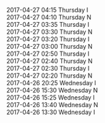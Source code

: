 2017-04-27 04:15 Thursday  I  
2017-04-27 04:10 Thursday  N  
2017-04-27 03:35 Thursday  I  
2017-04-27 03:30 Thursday  N  
2017-04-27 03:20 Thursday  I  
2017-04-27 03:00 Thursday  N  
2017-04-27 02:50 Thursday  I  
2017-04-27 02:40 Thursday  N  
2017-04-27 02:30 Thursday  I  
2017-04-27 02:20 Thursday  N  
2017-04-26 20:25 Wednesday  I  
2017-04-26 15:30 Wednesday  N  
2017-04-26 15:25 Wednesday  I  
2017-04-26 13:40 Wednesday  N  
2017-04-26 13:30 Wednesday  I  
